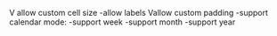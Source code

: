 V allow custom cell size
-allow labels
Vallow custom padding
-support calendar mode:
  -support week
  -support month
  -support year